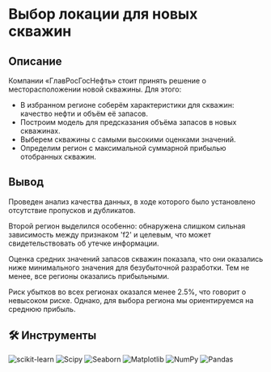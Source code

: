 # Выбор локации для новых скважин

## Описание
Компании «ГлавРосГосНефть» стоит принять решение о месторасположении новой скважины. Для этого:

- В избранном регионе соберём характеристики для скважин: качество нефти и объём её запасов.
- Построим модель для предсказания объёма запасов в новых скважинах.
- Выберем скважины с самыми высокими оценками значений.
- Определим регион с максимальной суммарной прибылью отобранных скважин.

## Вывод

Проведен анализ качества данных, в ходе которого было установлено отсутствие пропусков и дубликатов.

Второй регион выделился особенно: обнаружена слишком сильная зависимость между признаком 'f2' и целевым, что может свидетельствовать об утечке информации.

Оценка средних значений запасов скважин показала, что они оказались ниже минимального значения для безубыточной разработки. Тем не менее, все регионы оказались прибыльными.

Риск убытков во всех регионах оказался менее 2.5%, что говорит о невысоком риске. Однако, для выбора региона мы ориентируемся на среднюю прибыль.



## 🛠 Инструменты
<i class="devicon-scikitlearn-plain"></i>
 ![scikit-learn](https://img.shields.io/badge/scikit--learn-%23F7931E.svg?style=for-the-badge&logo=scikit-learn&logoColor=white) 
 ![Scipy](https://img.shields.io/badge/SciPy-%230C55A5.svg?style=for-the-badge&logo=scipy&logoColor=%white)
 ![Seaborn](https://img.shields.io/badge/Seaborn-%230095D5.svg?style=for-the-badge&logo=seaborn&logoColor=white)
 ![Matplotlib](https://img.shields.io/badge/Matplotlib-%23ffffff.svg?style=for-the-badge&logo=Matplotlib&logoColor=black) 
 ![NumPy](https://img.shields.io/badge/numpy-%23013243.svg?style=for-the-badge&logo=numpy&logoColor=white) 
 ![Pandas](https://img.shields.io/badge/pandas-%23150458.svg?style=for-the-badge&logo=pandas&logoColor=white) 
